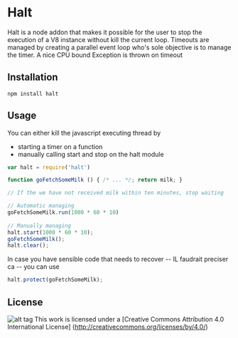 Halt
====
Halt is a node addon that makes it possible for the user to stop the execution of a V8 instance without kill the current loop.
Timeouts are managed by creating a parallel event loop who's sole objective is to manage the timer.
A nice CPU bound Exception is thrown on timeout


Installation
------------
``` 
npm install halt
```

Usage
-----
You can either kill the javascript executing thread by 
* starting a timer on a function
* manually calling start and stop on the halt module
```javascript
var halt = require('halt')

function goFetchSomeMilk () { /* ... */; return milk; }

// If the we have not received milk within ten minutes, stop waiting

// Automatic managing
goFetchSomeMilk.run(1000 * 60 * 10)
 
// Manually managing
halt.start(1000 * 60 * 10);
goFetchSomeMilk();
halt.clear();
```

In case you have sensible code that needs to recover -- IL faudrait preciser ca -- 
you can use
```javascript
halt.protect(goFetchSomeMilk);
```

License
-------
![alt tag](https://licensebuttons.net/l/by/3.0/88x31.png)
This work is licensed under a [Creative Commons Attribution 4.0 International License] (http://creativecommons.org/licenses/by/4.0/)

